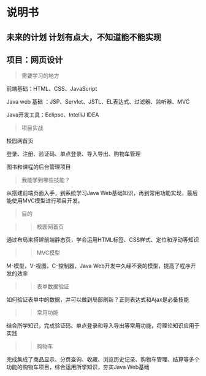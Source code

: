 说明书
=====
未来的计划 计划有点大，不知道能不能实现
-------
项目：网页设计
-----
>需要学习的地方

前端基础：HTML、CSS、JavaScript

Java web 基础 ：JSP、Servlet、JSTL、EL表达式、过滤器、监听器、MVC

Java开发工具：Eclipse、IntelliJ IDEA

>项目实战

校园网首页

登录、注册、验证码、单点登录、导入导出、购物车管理

图书和课程的后台管理项目

>我能学到哪些技能？

从搭建前端页面入手，到系统学习Java Web基础知识，再到常用功能实现，最后能使用MVC模型进行项目开发。

>目的

>>校园网首页

通过布局来搭建前端静态页，学会运用HTML标签、CSS样式、定位和浮动等知识

>>MVC模型

M-模型，V-视图，C-控制器，Java Web开发中久经不衰的模型，提高了程序开发的效率

>>表单数据验证

如何验证表单中的数据，并可以做到局部刷新？正则表达式和Ajax是必备技能

>>常用功能

结合所学知识，完成验证码、单点登录和导入导出等常用功能，将理论知识应用于实践

>>购物车

完成集成了商品显示、分页查询、收藏、浏览历史记录、购物车管理、结算等多个功能的购物车项目，综合运用所学知识，夯实Java Web基础
